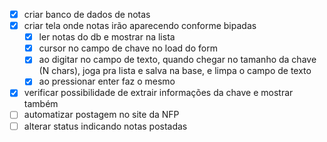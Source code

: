 - [x] criar banco de dados de notas
- [x] criar tela onde notas irão aparecendo conforme bipadas
  - [x] ler notas do db e mostrar na lista
  - [x] cursor no campo de chave no load do form
  - [x] ao digitar no campo de texto, quando chegar no tamanho da chave (N chars), joga pra lista e salva na base, e limpa o campo de texto
  - [x] ao pressionar enter faz o mesmo
- [x] verificar possibilidade de extrair informações da chave e mostrar também
- [ ] automatizar postagem no site da NFP
- [ ] alterar status indicando notas postadas

